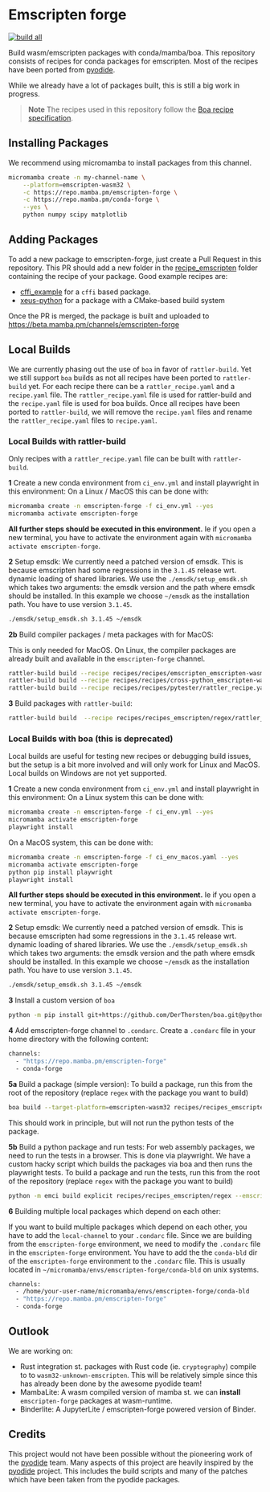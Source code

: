 #  Emscripten forge

[![build all](https://github.com/emscripten-forge/recipes/actions/workflows/build_all.yaml/badge.svg?branch=main)](https://github.com/emscripten-forge/recipes/actions/workflows/build_all.yaml)

Build wasm/emscripten packages with conda/mamba/boa.
This repository consists of recipes for conda packages for emscripten.
Most of the recipes have been ported from [pyodide](https://pyodide.org/en/stable/).

While we already have a lot of packages built, this is still a big work in progress.

> **Note**
> The recipes used in this repository follow the [Boa recipe specification](https://boa-build.readthedocs.io/en/latest/recipe_spec.html).

## Installing Packages
We recommend using micromamba to install packages from this channel.
```bash
micromamba create -n my-channel-name \
    --platform=emscripten-wasm32 \
    -c https://repo.mamba.pm/emscripten-forge \
    -c https://repo.mamba.pm/conda-forge \
    --yes \
    python numpy scipy matplotlib
```


## Adding Packages

To add a new package to emscripten-forge, just create a Pull Request in this repository.
This PR should add a new folder in the [recipe_emscripten](https://github.com/emscripten-forge/recipes/tree/main/recipes/recipes_emscripten) folder
containing the recipe of your package.
Good example recipes are:
 
 * [cffi_example](https://github.com/emscripten-forge/recipes/blob/main/recipes/recipes_emscripten/cffi_example/recipe.yaml) for a `cffi` based package.
 * [xeus-python](https://github.com/emscripten-forge/recipes/blob/main/recipes/recipes_emscripten/xeus-python/recipe.yaml) for a package with a CMake-based build system
 
Once the PR is merged, the package is built and uploaded to https://beta.mamba.pm/channels/emscripten-forge


## Local Builds
We are currently phasing out the use of `boa` in favor of `rattler-build`. Yet we still support `boa` builds
as not all recipes have been ported to `rattler-build` yet.
For each recipe there can be a `rattler_recipe.yaml` and a `recipe.yaml` file. The `rattler_recipe.yaml` file is used for rattler-build and the `recipe.yaml` file is used for boa builds.
Once all recipes have been ported to `rattler-build`, we will remove the `recipe.yaml` files and rename the `rattler_recipe.yaml` files to `recipe.yaml`.



### Local Builds with rattler-build
Only recipes with a `rattler_recipe.yaml` file can be built with `rattler-build`.


 **1** Create a new conda environment from `ci_env.yml` and install playwright in this environment:
 On a Linux / MacOS this can be done with:
```bash
micromamba create -n emscripten-forge -f ci_env.yml --yes
micromamba activate emscripten-forge
``` 


**All further steps should be executed in this environment.**
Ie if you open a new terminal, you have to activate the environment again with `micromamba activate emscripten-forge`.

**2** Setup emsdk:
 We currently need a patched version of emsdk. This is because emscripten had some regressions in the `3.1.45` release wrt. dynamic loading of shared libraries. We use the `./emsdk/setup_emsdk.sh` which takes
 two arguments: the emsdk version and the path where emsdk should be installed.
 In this example we choose `~/emsdk` as the installation path. You have to use version `3.1.45`.
 ```bash
./emsdk/setup_emsdk.sh 3.1.45 ~/emsdk
```

**2b** Build compiler packages / meta packages with for MacOS:

This is only needed for MacOS. On Linux, the compiler packages are already built and available in the `emscripten-forge` channel.
```bash
rattler-build build --recipe recipes/recipes/emscripten_emscripten-wasm32/rattler_recipe.yaml   -c https://repo.mamba.pm/emscripten-forge -c conda-forge -c microsoft -m rattler_conda_build_config.yaml
rattler-build build --recipe recipes/recipes/cross-python_emscripten-wasm32/rattler_recipe.yaml -c https://repo.mamba.pm/emscripten-forge -c conda-forge -c microsoft -m rattler_conda_build_config.yaml
rattler-build build --recipe recipes/recipes/pytester/rattler_recipe.yaml                       -c https://repo.mamba.pm/emscripten-forge -c conda-forge -c microsoft -m rattler_conda_build_config.yaml
```

**3**  Build packages with `rattler-build`:

```bash
rattler-build build  --recipe recipes/recipes_emscripten/regex/rattler_recipe.yaml  --target-platform=emscripten-wasm32 -c https://repo.mamba.pm/emscripten-forge -c conda-forge -c microsoft -m rattler_conda_build_config.yaml
```


### Local Builds with boa (this is deprecated)
Local builds are useful for testing new recipes or debugging build issues, but the setup is a bit more involved and will only work for Linux and MacOS. Local builds on Windows are not yet supported.

 **1** Create a new conda environment from `ci_env.yml` and install playwright in this environment:
 On a Linux system this can be done with:
```bash
micromamba create -n emscripten-forge -f ci_env.yml --yes
micromamba activate emscripten-forge
playwright install
``` 
On a MacOS system, this can be done with:
```bash
micromamba create -n emscripten-forge -f ci_env_macos.yaml --yes
micromamba activate emscripten-forge
python pip install playwright
playwright install
```

**All further steps should be executed in this environment.**
Ie if you open a new terminal, you have to activate the environment again with `micromamba activate emscripten-forge`.

**2** Setup emsdk:
 We currently need a patched version of emsdk. This is because emscripten had some regressions in the `3.1.45` release wrt. dynamic loading of shared libraries. We use the `./emsdk/setup_emsdk.sh` which takes
 two arguments: the emsdk version and the path where emsdk should be installed.
 In this example we choose `~/emsdk` as the installation path. You have to use version `3.1.45`.
 ```bash
./emsdk/setup_emsdk.sh 3.1.45 ~/emsdk
```

**3**  Install a custom version of `boa`
```bash
python -m pip install git+https://github.com/DerThorsten/boa.git@python_api_v2   --no-deps --ignore-installed
```

**4** Add emscripten-forge channel to `.condarc`.
Create a `.condarc` file in your home directory with the following content:
```bash
channels:
  - "https://repo.mamba.pm/emscripten-forge"
  - conda-forge
```

**5a** Build a package (simple version):
To build a package, run this from the root of the repository (replace `regex` with the package you want to build)
```bash
boa build --target-platform=emscripten-wasm32 recipes/recipes_emscripten/regex -m conda_build_config.yaml
```
This should work in principle, but will not run the python tests of the package.

**5b** Build a python package and run tests:
For web assembly packages, we need to run the tests in a browser. This is done via playwright.
We have a custom hacky script which builds the packages via boa and then runs the playwright tests.
To build a package and run the tests, run this from the root of the repository (replace `regex` with the package you want to build) 

```bash
python -m emci build explicit recipes/recipes_emscripten/regex --emscripten-wasm32
```

**6** Building multiple local packages which depend on each other:

If you want to build multiple packages which depend on each other, you have to add the `local-channel` to your `.condarc` file. Since we are building from the `emscripten-forge` environment, we need to modify the `.condarc` file in the `emscripten-forge` environment. You have to add the the `conda-bld` dir
of the `emscripten-forge` environment to the `.condarc` file. This is usually located in `~/micromamba/envs/emscripten-forge/conda-bld` on unix systems.
```bash
channels:
  - /home/your-user-name/micromamba/envs/emscripten-forge/conda-bld
  - "https://repo.mamba.pm/emscripten-forge"
  - conda-forge
```

## Outlook

We are working on:
 
 * Rust integration st. packages with Rust code (ie. `cryptography`) compile to to `wasm32-unknown-emscripten`. This will be relatively simple since  this has already been done by the awesome pyodide team!
 * MambaLite: A wasm compiled version of mamba st. we can **install** `emscripten-forge` packages at wasm-runtime.
 * Binderlite: A JupyterLite / emscripten-forge powered version of Binder.

## Credits
This project would not have been possible without the pioneering work of the [pyodide](https://pyodide.org/) team.
Many aspects of this project are heavily inspired by the [pyodide](https://pyodide.org/) project. This includes the build scripts and
many of the patches which have been taken from the pyodide packages.
